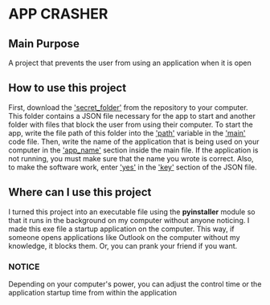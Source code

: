 # APP CRASHER
## Main Purpose
A project that prevents the user from using an application when it is open

## How to use this project
First, download the <ins>'secret_folder'</ins> from the repository to your computer. 
This folder contains a JSON file necessary for the app to start and another folder with files that block the user from using their computer.
To start the app, write the file path of this folder into the <ins>'path'</ins> variable in the <ins>'main'</ins> code file.
Then, write the name of the application that is being used on your computer in the <ins>'app_name'</ins> section inside the main file. If the application is not running, you must make sure that the name you wrote is correct.
Also, to make the software work, enter <ins>'yes'</ins> in the <ins>'key'</ins> section of the JSON file.

## Where can I use this project
I turned this project into an executable file using the **pyinstaller** module so that it runs in the background on my computer without anyone noticing.
I made this exe file a startup application on the computer.
This way, if someone opens applications like Outlook on the computer without my knowledge, it blocks them.
Or, you can prank your friend if you want.

### NOTICE
Depending on your computer's power, you can adjust the control time or the application startup time from within the application
